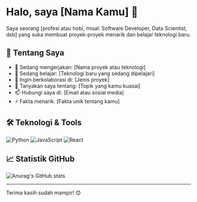 # Halo, saya [Nama Kamu] 👋

Saya seorang [profesi atau hobi, misal: Software Developer, Data Scientist, dsb] yang suka membuat proyek-proyek menarik dan belajar teknologi baru.

## 🚀 Tentang Saya
- 🔭 Sedang mengerjakan: [Nama proyek atau teknologi]
- 🌱 Sedang belajar: [Teknologi baru yang sedang dipelajari]
- 👯 Ingin berkolaborasi di: [Jenis proyek]
- 💬 Tanyakan saya tentang: [Topik yang kamu kuasai]
- 📫 Hubungi saya di: [Email atau sosial media]
- ⚡ Fakta menarik: [Fakta unik tentang kamu]

## 🛠️ Teknologi & Tools
![Python](https://img.shields.io/badge/-Python-3776AB?style=flat&logo=python&logoColor=white)
![JavaScript](https://img.shields.io/badge/-JavaScript-F7DF1E?style=flat&logo=javascript&logoColor=black)
![React](https://img.shields.io/badge/-React-61DAFB?style=flat&logo=react&logoColor=black)
<!-- Tambahkan sesuai kebutuhan -->

## 📈 Statistik GitHub
![Anurag's GitHub stats](https://github-readme-stats.vercel.app/api?username=anuraghazra&show_icons=true&theme=radical)

---

Terima kasih sudah mampir! 😊